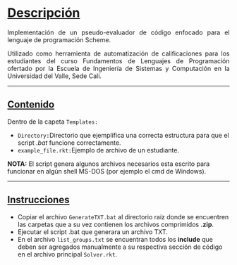 <div align="justify">

<h1><u> Descripción</u></h1>
<p>Implementación de un pseudo-evaluador de código enfocado para el lenguaje de programación Scheme. </p> 

Utilizado como herramienta de automatización de calificaciones para los estudiantes del curso Fundamentos de Lenguajes de Programación ofertado por la Escuela de Ingeniería de Sistemas y Computación en la Universidad del Valle, Sede Cali.


</div>

---
<h2><u> Contenido</u></h2>

Dentro de la capeta `Templates:`

- `Directory:`Directorio que ejemplifica una correcta estructura para que el script *.bat* funcione correctamente.
- `example_file.rkt:`Ejemplo de archivo de un estudiante.


**NOTA:** El script genera algunos archivos necesarios esta escrito para funcionar en algún shell MS-DOS (por ejemplo el cmd de Windows).

---
<h2><u> Instrucciones</u></h2>

* Copiar el archivo `GenerateTXT.bat` al directorio raíz donde se encuentren las carpetas que a su vez contienen los archivos comprimidos **.zip**.
* Ejecutar el script .bat que generara un archivo TXT.
* En el archivo `list_groups.txt` se encuentran todos los **include** que deben ser agregados manualmente a su respectiva sección de código en el archivo principal `Solver.rkt`.



